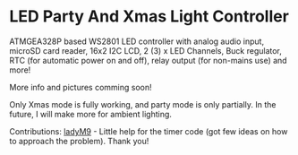 # LED Party And Xmas Light Controller

ATMGEA328P based WS2801 LED controller with analog audio input, microSD card reader, 16x2 I2C LCD, 2 (3) x LED Channels, Buck regulator, RTC (for automatic power on and off), relay output (for non-mains use) and more!

More info and pictures comming soon!

Only Xmas mode is fully working, and party mode is only partially. In the future, I will make more for ambient lighting.

Contributions: [ladyM9](https://github.com/ladyM9) - Little help for the timer code (got few ideas on how to approach the problem). Thank you!